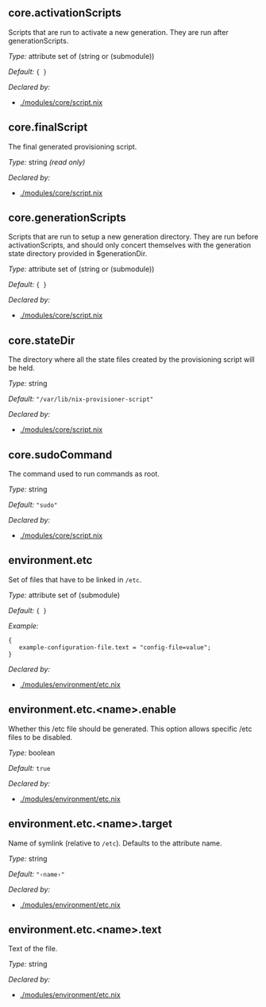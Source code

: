 ## core\.activationScripts

Scripts that are run to activate a new generation\.
They are run after generationScripts\.



*Type:*
attribute set of (string or (submodule))



*Default:*
` { } `

*Declared by:*
 - [\./modules/core/script\.nix](https://github.com/mdarocha/nix-provisioner-script/tree/main/modules/core/script.nix)



## core\.finalScript



The final generated provisioning script\.



*Type:*
string *(read only)*

*Declared by:*
 - [\./modules/core/script\.nix](https://github.com/mdarocha/nix-provisioner-script/tree/main/modules/core/script.nix)



## core\.generationScripts



Scripts that are run to setup a new generation directory\.
They are run before activationScripts, and should only concert
themselves with the generation state directory provided in $generationDir\.



*Type:*
attribute set of (string or (submodule))



*Default:*
` { } `

*Declared by:*
 - [\./modules/core/script\.nix](https://github.com/mdarocha/nix-provisioner-script/tree/main/modules/core/script.nix)



## core\.stateDir



The directory where all the state files created by the provisioning script will be held\.



*Type:*
string



*Default:*
` "/var/lib/nix-provisioner-script" `

*Declared by:*
 - [\./modules/core/script\.nix](https://github.com/mdarocha/nix-provisioner-script/tree/main/modules/core/script.nix)



## core\.sudoCommand



The command used to run commands as root\.



*Type:*
string



*Default:*
` "sudo" `

*Declared by:*
 - [\./modules/core/script\.nix](https://github.com/mdarocha/nix-provisioner-script/tree/main/modules/core/script.nix)



## environment\.etc



Set of files that have to be linked in ` /etc `\.



*Type:*
attribute set of (submodule)



*Default:*
` { } `



*Example:*

```
{
   example-configuration-file.text = "config-file=value";
}

```

*Declared by:*
 - [\./modules/environment/etc\.nix](https://github.com/mdarocha/nix-provisioner-script/tree/main/modules/environment/etc.nix)



## environment\.etc\.\<name>\.enable



Whether this /etc file should be generated\.  This
option allows specific /etc files to be disabled\.



*Type:*
boolean



*Default:*
` true `

*Declared by:*
 - [\./modules/environment/etc\.nix](https://github.com/mdarocha/nix-provisioner-script/tree/main/modules/environment/etc.nix)



## environment\.etc\.\<name>\.target



Name of symlink (relative to ` /etc `)\.
Defaults to the attribute name\.



*Type:*
string



*Default:*
` "‹name›" `

*Declared by:*
 - [\./modules/environment/etc\.nix](https://github.com/mdarocha/nix-provisioner-script/tree/main/modules/environment/etc.nix)



## environment\.etc\.\<name>\.text



Text of the file\.



*Type:*
string

*Declared by:*
 - [\./modules/environment/etc\.nix](https://github.com/mdarocha/nix-provisioner-script/tree/main/modules/environment/etc.nix)


